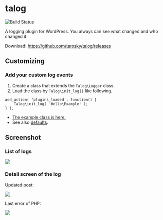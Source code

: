 # talog

[![Build Status](https://travis-ci.org/tarosky/talog.svg?branch=master)](https://travis-ci.org/tarosky/talog)

A logging plugin for WordPress. You always can see what changed and who changed it.

Download: https://github.com/tarosky/talog/releases

## Customizing

### Add your custom log events

1. Create a class that extends the `Talog\Logger` class.
2. Load the class by `Talog\init_log()` like following.

```
add_action( 'plugins_loaded', function() {
	Talog\init_log( 'Hello\Example' );
} );
```

* [The example class is here.](https://github.com/tarosky/talog/blob/master/example/Example.php)
* See also [defaults](https://github.com/tarosky/talog/tree/master/src/Logger).

## Screenshot

### List of logs

![](https://www.evernote.com/l/ABUg-wL0wbtAFoQ8dTuN-206ZVeKmSk2NwgB/image.png)

### Detail screen of the log

Updated post:

![](https://www.evernote.com/l/ABWIQoGQcxdAnaPmKKVHawUxZ3UIJfTs64EB/image.png)

Last error of PHP:

![](https://www.evernote.com/l/ABW7wljExtpNLq2XZ5p72-zKkH7PQ6FBYxQB/image.png)
